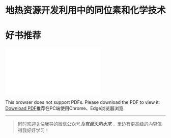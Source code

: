 # 地热资源开发利用中的同位素和化学技术


<!--more-->
# 好书推荐





<object data="goodbook1.pdf" type="application/pdf" width="100%" height= "700px">
    <embed src="goodbook1.pdf">
        <p>This browser does not support PDFs. Please download the PDF to view it:
        <a href="goodbook1.pdf">Download PDF</a>推荐在PC端使用Chrome、Edge浏览器浏览.</p>
    </embed>
</object>



-------------------------------------------

> 同时欢迎关注我导的微信公众号***为有源头热水来*** ，里边有更高级的内容值得我好好学习！

